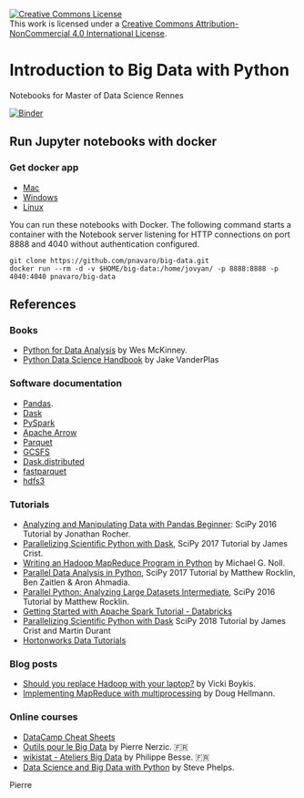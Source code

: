 <a rel="license" href="http://creativecommons.org/licenses/by-nc/4.0/"><img alt="Creative Commons License" style="border-width:0" src="https://i.creativecommons.org/l/by-nc/4.0/88x31.png" /></a><br />This work is licensed under a <a rel="license" href="http://creativecommons.org/licenses/by-nc/4.0/">Creative Commons Attribution-NonCommercial 4.0 International License</a>.

# Introduction to Big Data with Python
Notebooks for Master of Data Science Rennes 

[![Binder](https://mybinder.org/badge.svg)](https://mybinder.org/v2/gh/pnavaro/big-data/master)

## Run Jupyter notebooks with docker

### Get docker app
 - [Mac](https://www.docker.com/docker-mac)
 - [Windows](https://www.docker.com/docker-windows)
 - [Linux](https://runnable.com/docker/install-docker-on-linux)

You can run these notebooks with Docker. The following command starts a container with the Notebook 
server listening for HTTP connections on port 8888 and 4040 without authentication configured.

```
git clone https://github.com/pnavaro/big-data.git
docker run --rm -d -v $HOME/big-data:/home/jovyan/ -p 8888:8888 -p 4040:4040 pnavaro/big-data
```

## References

### Books
  * [Python for Data Analysis](https://github.com/wesm/pydata-book) by Wes McKinney.
  * [Python Data Science Handbook](https://github.com/jakevdp/PythonDataScienceHandbook) by Jake VanderPlas
  
### Software documentation
  * [Pandas](http://pandas.pydata.org).
  * [Dask](https://dask.pydata.org/)
  * [PySpark](http://spark.apache.org/docs/latest/api/python/index.html)
  * [Apache Arrow](https://arrow.apache.org/docs/python/index.html)
  * [Parquet](https://parquet.apache.org)
  * [GCSFS](http://gcsfs.readthedocs.io/en/latest/)
  * [Dask.distributed](https://distributed.readthedocs.io/en/latest/)
  * [fastparquet](https://fastparquet.readthedocs.io/en/latest/)
  * [hdfs3](http://hdfs3.readthedocs.io/en/latest/)

### Tutorials
  * [Analyzing and Manipulating Data with Pandas Beginner](https://youtu.be/6ohWS7J1hVA): SciPy 2016 Tutorial by Jonathan Rocher.
  * [Parallelizing Scientific Python with Dask](https://youtu.be/mbfsog3e5DA), SciPy 2017 Tutorial by James Crist.
  * [Writing an Hadoop MapReduce Program in Python](http://www.michael-noll.com/tutorials/writing-an-hadoop-mapreduce-program-in-python/) by Michael G. Noll.
  * [Parallel Data Analysis in Python](https://www.youtube.com/watch?v=a8gpcnmggiU), SciPy 2017 Tutorial by Matthew Rocklin, Ben Zaitlen & Aron Ahmadia.
  * [Parallel Python: Analyzing Large Datasets Intermediate](https://www.youtube.com/watch?v=5Md_sSsN51k), SciPy 2016 Tutorial by Matthew Rocklin.
  * [Getting Started with Apache Spark Tutorial - Databricks](https://databricks.com/product/getting-started-guide)
  * [Parallelizing Scientific Python with Dask](https://www.youtube.com/watch?v=mqdglv9GnM8) SciPy 2018 Tutorial by James Crist and Martin Durant
  * [Hortonworks Data Tutorials](https://github.com/hortonworks/data-tutorials)

### Blog posts
  * [Should you replace Hadoop with your laptop?](http://veekaybee.github.io) by Vicki Boykis.
  * [Implementing MapReduce with multiprocessing](https://pymotw.com/2/multiprocessing/mapreduce.html) by Doug Hellmann.


### Online courses
  * [DataCamp Cheat Sheets](https://www.datacamp.com/community/data-science-cheatsheets)
  * [Outils pour le Big Data](https://perso.univ-rennes1.fr/pierre.nerzic/Hadoop/) by Pierre Nerzic. 🇫🇷
  * [wikistat - Ateliers Big Data](https://github.com/wikistat/Ateliers-Big-Data) by Philippe Besse. 🇫🇷
  * [Data Science and Big Data with Python](https://github.com/phelps-sg/python-bigdata) by Steve Phelps.




Pierre
